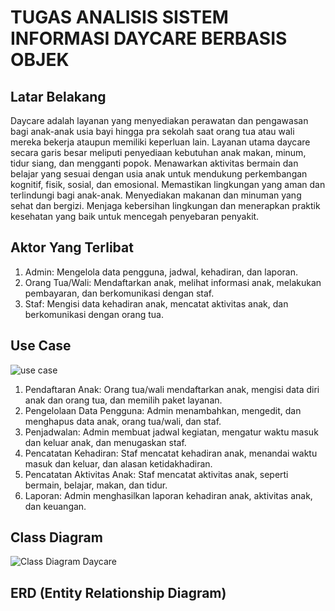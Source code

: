 # TUGAS ANALISIS SISTEM INFORMASI DAYCARE BERBASIS OBJEK 

## Latar Belakang

Daycare adalah layanan yang menyediakan perawatan dan pengawasan bagi anak-anak usia bayi hingga pra sekolah saat orang tua atau wali mereka bekerja ataupun memiliki keperluan lain.  Layanan utama daycare secara garis besar meliputi penyediaan kebutuhan anak makan, minum,  tidur siang, dan mengganti popok. Menawarkan aktivitas bermain dan belajar yang sesuai dengan  usia anak untuk mendukung perkembangan kognitif, fisik, sosial, dan emosional. Memastikan  lingkungan yang aman dan terlindungi bagi anak-anak. Menyediakan makanan dan minuman yang  sehat dan bergizi. Menjaga kebersihan lingkungan dan menerapkan praktik kesehatan yang baik  untuk mencegah penyebaran penyakit. 

## Aktor Yang Terlibat

1. Admin: Mengelola data pengguna, jadwal, kehadiran, dan laporan.
2. Orang Tua/Wali: Mendaftarkan anak, melihat informasi anak, melakukan pembayaran, dan berkomunikasi dengan staf.
3. Staf: Mengisi data kehadiran anak, mencatat aktivitas anak, dan berkomunikasi dengan orang tua.

## Use Case

![use case](https://github.com/NurAdamMahfudh/APBO-Analisis-Sistem/assets/167945633/5d06a4db-16d0-4941-9956-300a7fa06aaf)

1. Pendaftaran Anak: Orang tua/wali mendaftarkan anak, mengisi data diri anak dan orang tua, dan memilih paket layanan.
2. Pengelolaan Data Pengguna: Admin menambahkan, mengedit, dan menghapus data anak, orang tua/wali, dan staf.
3. Penjadwalan: Admin membuat jadwal kegiatan, mengatur waktu masuk dan keluar anak, dan menugaskan staf.
4. Pencatatan Kehadiran: Staf mencatat kehadiran anak, menandai waktu masuk dan keluar, dan alasan ketidakhadiran.
5. Pencatatan Aktivitas Anak: Staf mencatat aktivitas anak, seperti bermain, belajar, makan, dan tidur.
6. Laporan: Admin menghasilkan laporan kehadiran anak, aktivitas anak, dan keuangan.

## Class Diagram 

![Class Diagram Daycare](https://github.com/NurAdamMahfudh/APBO-Analisis-Sistem/assets/167945633/7d5102c4-27bd-4561-be25-f73fab994d7e)

## ERD (Entity Relationship Diagram)


